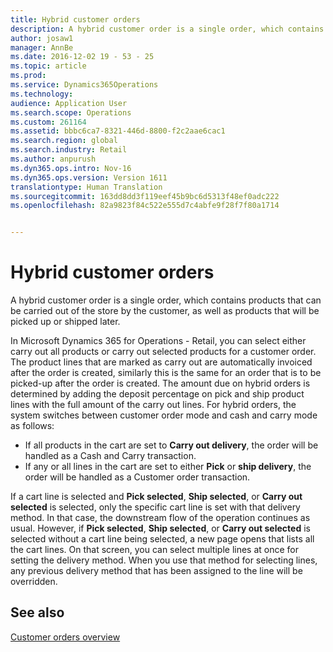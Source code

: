 ```yaml
---
title: Hybrid customer orders
description: A hybrid customer order is a single order, which contains products that can be carried out of the store by the customer, as well as products that will be picked up or shipped later.
author: josaw1
manager: AnnBe
ms.date: 2016-12-02 19 - 53 - 25
ms.topic: article
ms.prod: 
ms.service: Dynamics365Operations
ms.technology: 
audience: Application User
ms.search.scope: Operations
ms.custom: 261164
ms.assetid: bbbc6ca7-8321-446d-8800-f2c2aae6cac1
ms.search.region: global
ms.search.industry: Retail
ms.author: anpurush
ms.dyn365.ops.intro: Nov-16
ms.dyn365.ops.version: Version 1611
translationtype: Human Translation
ms.sourcegitcommit: 163dd8dd3f119eef45b9bc6d5313f48ef0adc222
ms.openlocfilehash: 82a9823f84c522e555d7c4abfe9f28f7f80a1714


---
```


# <a name="hybrid-customer-orders"></a>Hybrid customer orders

A hybrid customer order is a single order, which contains products that can be carried out of the store by the customer, as well as products that will be picked up or shipped later.

In Microsoft Dynamics 365 for Operations - Retail, you can select either carry out all products or carry out selected products for a customer order. The product lines that are marked as carry out are automatically invoiced after the order is created, similarly this is the same for an order that is to be picked-up after the order is created. The amount due on hybrid orders is determined by adding the deposit percentage on pick and ship product lines with the full amount of the carry out lines. For hybrid orders, the system switches between customer order mode and cash and carry mode as follows:

-   If all products in the cart are set to **Carry out delivery**, the order will be handled as a Cash and Carry transaction.
-   If any or all lines in the cart are set to either **Pick** or **ship delivery**, the order will be handled as a Customer order transaction.

If a cart line is selected and **Pick selected**, **Ship selected**, or **Carry out selected** is selected, only the specific cart line is set with that delivery method. In that case, the downstream flow of the operation continues as usual. However, if **Pick selected**, **Ship selected**, or **Carry out selected** is selected without a cart line being selected, a new page opens that lists all the cart lines. On that screen, you can select multiple lines at once for setting the delivery method. When you use that method for selecting lines, any previous delivery method that has been assigned to the line will be overridden.

<a name="see-also"></a>See also
--------

[Customer orders overview](customer-orders-overview.md)




<!--HONumber=Feb17_HO3-->


